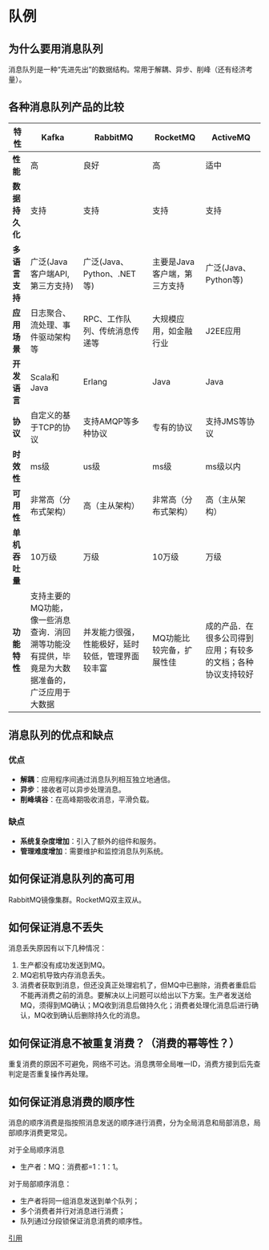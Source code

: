 # 队例

## 为什么要用消息队列

消息队列是一种“先进先出”的数据结构。常用于解耦、异步、削峰（还有经济考量）。

## 各种消息队列产品的比较

| 特性 | Kafka | RabbitMQ | RocketMQ | ActiveMQ |
| ----- | ------- | ------- | ------ | ------ |
| **性能** | 高 | 良好 | 高 | 适中 |
| **数据持久化** | 支持 | 支持 | 支持 | 支持 |
| **多语言支持** | 广泛(Java客户端API,第三方支持) | 广泛(Java、Python、.NET等) | 主要是Java客户端，第三方支持 | 广泛(Java、Python等) |
| **应用场景** | 日志聚合、流处理、事件驱动架构等 | RPC、工作队列、传统消息传递等 | 大规模应用，如金融行业 | J2EE应用 |
| **开发语言** | Scala和Java | Erlang | Java | Java |
| **协议** | 自定义的基于TCP的协议 | 支持AMQP等多种协议 | 专有的协议 | 支持JMS等协议 |
| **时效性** | ms级 | us级 | ms级 | ms级以内 |
| **可用性** | 非常高（分布式架构） | 高（主从架构） | 非常高（分布式架构） | 高（主从架构） |
| **单机吞吐量** | 10万级 | 万级 | 10万级 | 万级 |
| **功能特性** | 支持主要的MQ功能，像一些消息查询．消回溯等功能没有提供，毕竟是为大数据准备的，广泛应用于大数据 | 并发能力很强，性能极好，延时较低，管理界面较丰富 | MQ功能比较完备，扩展性佳 | 成的产品．在很多公司得到应用；有较多的文档；各种协议支持较好 |

## 消息队列的优点和缺点

### 优点

- **解耦**：应用程序间通过消息队列相互独立地通信。
- **异步**：接收者可以异步处理消息。
- **削峰填谷**：在高峰期吸收消息，平滑负载。

### 缺点

- **系统复杂度增加**：引入了额外的组件和服务。
- **管理难度增加**：需要维护和监控消息队列系统。

## 如何保证消息队列的高可用

RabbitMQ镜像集群。RocketMQ双主双从。

## 如何保证消息不丢失

消息丢失原因有以下几种情况：

1. 生产都没有成功发送到MQ。
2. MQ宕机导致内存消息丢失。
3. 消费者获取到消息，但还没真正处理宕机了，但MQ中已删除，消费者重启后不能再消费之前的消息。要解决以上问题可以给出以下方案。生产者发送给MQ，须得到MQ确认；MQ收到消息后做持久化；消费者处理化消息后进行确认，MQ收到确认后删除持久化的消息。

## 如何保证消息不被重复消费？（消费的幂等性？）

重复消费的原因不可避免，网络不可达。消息携带全局唯一ID，消费方接到后先查判定是否重复操作再处理。

## 如何保证消息消费的顺序性

消息的顺序消费是指按照消息发送的顺序进行消费，分为全局消息和局部消息，局部顺序消费更常见。

对于全局顺序消息

- 生产者：MQ：消费都=1：1：1。

对于局部顺序消息：

- 生产者将同一组消息发送到单个队列；
- 多个消费者并行对消息进行消费；
- 队列通过分段锁保证消息消费的顺序性。

[引用](https://www.bilibili.com/video/BV1tK411p71q?from=search&seid=11076650873668614869)